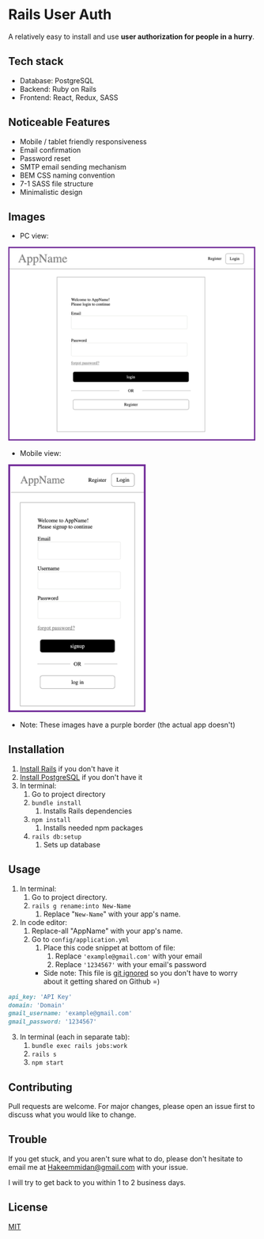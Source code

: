 # Rails User Auth

A relatively easy to install and use **user authorization for people in a hurry**.

## Tech stack
- Database: PostgreSQL
- Backend: Ruby on Rails
- Frontend: React, Redux, SASS

## Noticeable Features
- Mobile / tablet friendly responsiveness
- Email confirmation
- Password reset
- SMTP email sending mechanism
- BEM CSS naming convention
- 7-1 SASS file structure
- Minimalistic design

## Images
- PC view:

<img src="app/assets/images/pc_sample_view.png" alt="drawing" width="500"/>

- Mobile view:

<img src="app/assets/images/mobile_sample_view.png" alt="drawing" height="500"/>

- Note: These images have a purple border (the actual app doesn't)

## Installation
1. [Install Rails](http://installrails.com/) if you don't have it
2. [Install PostgreSQL](http://postgresguide.com/setup/install.html) if you don't have it
3. In terminal:
    1. Go to project directory
    2. `bundle install`
        1. Installs Rails dependencies
    3. `npm install`
        1. Installs needed npm packages
    4. `rails db:setup`
        1. Sets up database

## Usage
1. In terminal:
    1. Go to project directory.
    2. `rails g rename:into New-Name`
        1. Replace "` New-Name `" with your app's name.
2. In code editor:
    1. Replace-all "AppName" with your app's name.
    3. Go to `config/application.yml`
       1. Place this code snippet at bottom of file:
          1. Replace `'example@gmail.com'` with your email
          2. Replace `'1234567'` with your email's password
        -  Side note: This file is [git ignored](https://guide.freecodecamp.org/git/gitignore/) so you don't have to worry about it getting shared on Github =)
```Ruby
api_key: 'API Key'
domain: 'Domain'
gmail_username: 'example@gmail.com'
gmail_password: '1234567'
```
3. In terminal (each in separate tab):
    1. `bundle exec rails jobs:work`
    2. `rails s`
    3. `npm start`

## Contributing
Pull requests are welcome. For major changes, please open an issue first to discuss what you would like to change.

## Trouble
If you get stuck, and you aren't sure what to do, please don't hesitate to email me at Hakeemmidan@gmail.com with your issue.

I will try to get back to you within 1 to 2 business days.

## License
[MIT](https://choosealicense.com/licenses/mit/)
